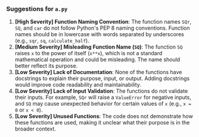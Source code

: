 ### Suggestions for `a.py`

1. **[High Severity] Function Naming Convention**: The function names `SQr`, `SQ`, and `car` do not follow Python's PEP 8 naming conventions. Function names should be in lowercase with words separated by underscores (e.g., `sqr`, `sq`, `calculate_half`).
2. **[Medium Severity] Misleading Function Name (`SQ`)**: The function `SQ` raises `x` to the power of itself (`x**x`), which is not a standard mathematical operation and could be misleading. The name should better reflect its purpose.
3. **[Low Severity] Lack of Documentation**: None of the functions have docstrings to explain their purpose, input, or output. Adding docstrings would improve code readability and maintainability.
4. **[Low Severity] Lack of Input Validation**: The functions do not validate their inputs. For example, `SQr` will raise a `ValueError` for negative inputs, and `SQ` may cause unexpected behavior for certain values of `x` (e.g., `x = 0` or `x < 0`).
5. **[Low Severity] Unused Functions**: The code does not demonstrate how these functions are used, making it unclear what their purpose is in the broader context.

